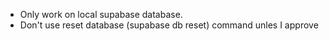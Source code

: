 - Only work on local supabase database.
- Don't use reset database (supabase db reset) command unles I approve
  